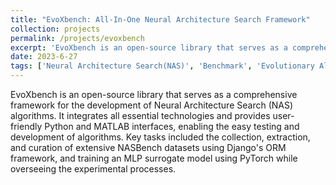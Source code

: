 ```yaml
---
title: "EvoXbench: All-In-One Neural Architecture Search Framework"
collection: projects
permalink: /projects/evoxbench
excerpt: 'EvoXbench is an open-source library that serves as a comprehensive framework for the development of Neural Architecture Search (NAS) algorithms. It integrates all essential technologies and provides user-friendly Python and MATLAB interfaces, enabling the easy testing and development of algorithms. Key tasks included the collection, extraction, and curation of extensive NASBench datasets using Django's ORM framework, and training an MLP surrogate model using PyTorch while overseeing the experimental processes. '
date: 2023-6-27
tags: ['Neural Architecture Search(NAS)', 'Benchmark', 'Evolutionary Algorithm(EA)']
---
```


EvoXbench is an open-source library that serves as a comprehensive framework for the development of Neural Architecture Search (NAS) algorithms. It integrates all essential technologies and provides user-friendly Python and MATLAB interfaces, enabling the easy testing and development of algorithms. Key tasks included the collection, extraction, and curation of extensive NASBench datasets using Django's ORM framework, and training an MLP surrogate model using PyTorch while overseeing the experimental processes. 